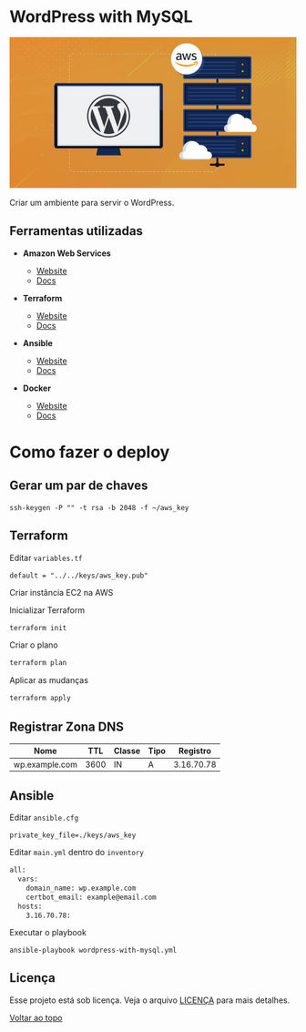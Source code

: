 # WordPress with MySQL

![Arch](.github/images/wordpress-with-mysql.jpg)

Criar um ambiente para servir o WordPress.

## Ferramentas utilizadas

* **Amazon Web Services**
  * [Website](https://aws.amazon.com/free/free-tier/)
  * [Docs](https://docs.aws.amazon.com/)

* **Terraform**
  * [Website](https://www.terraform.io/)
  * [Docs](https://www.terraform.io/docs/index.html)

* **Ansible**
  * [Website](https://www.ansible.com/)
  * [Docs](https://docs.ansible.com/)

* **Docker**
  * [Website](https://www.docker.com/)
  * [Docs](https://docs.docker.com/)

# Como fazer o deploy

## Gerar um par de chaves

```
ssh-keygen -P "" -t rsa -b 2048 -f ~/aws_key
```

## Terraform

Editar `variables.tf`

```
default = "../../keys/aws_key.pub"
```

Criar instância EC2 na AWS

Inicializar Terraform

```bash
terraform init
```

Criar o plano

```bash
terraform plan
```

Aplicar as mudanças

```bash
terraform apply
```

## Registrar Zona DNS

| Nome | TTL | Classe | Tipo | Registro
| --- | --- | --- | --- | --- |
| wp.example.com | 3600 | IN | A | 3.16.70.78

## Ansible

Editar `ansible.cfg`

```
private_key_file=./keys/aws_key
```

Editar `main.yml` dentro do `inventory`

```
all:
  vars:
    domain_name: wp.example.com
    certbot_email: example@email.com
  hosts:
    3.16.70.78:
```

Executar o playbook

```
ansible-playbook wordpress-with-mysql.yml
```

## Licença

Esse projeto está sob licença. Veja o arquivo [LICENÇA](LICENSE.md) para mais detalhes.

[Voltar ao topo](#wordpress-with-mysql)<br>

